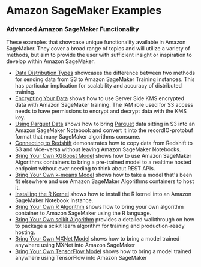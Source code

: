 # Amazon SageMaker Examples

### Advanced Amazon SageMaker Functionality

These examples that showcase unique functionality available in Amazon SageMaker.  They cover a broad range of topics and will utilize a variety of methods, but aim to provide the user with sufficient insight or inspiration to develop within Amazon SageMaker.

- [Data Distribution Types](data_distribution_types) showcases the difference between two methods for sending data from S3 to Amazon SageMaker Training instances.  This has particular implication for scalability and accuracy of distributed training.
- [Encrypting Your Data](handling_kms_encrypted_data) shows how to use Server Side KMS encrypted data with Amazon SageMaker training. The IAM role used for S3 access needs to have permissions to encrypt and decrypt data with the KMS key.
- [Using Parquet Data](parquet_to_recordio_protobuf) shows how to bring [Parquet](https://parquet.apache.org/) data sitting in S3 into an Amazon SageMaker Notebook and convert it into the recordIO-protobuf format that many SageMaker algorithms consume. 
- [Connecting to Redshift](working_with_redshift_data) demonstrates how to copy data from Redshift to S3 and vice-versa without leaving Amazon SageMaker Notebooks.
- [Bring Your Own XGBoost Model](xgboost_bring_your_own_model) shows how to use Amazon SageMaker Algorithms containers to bring a pre-trained model to a realtime hosted endpoint without ever needing to think about REST APIs.
- [Bring Your Own k-means Model](kmeans_bring_your_own_model) shows how to take a model that's been fit elsewhere and use Amazon SageMaker Algorithms containers to host it.
- [Installing the R Kernel](install_r_kernel) shows how to install the R kernel into an Amazon SageMaker Notebook Instance.
- [Bring Your Own R Algorithm](r_bring_your_own) shows how to bring your own algorithm container to Amazon SageMaker using the R language.
- [Bring Your Own scikit Algorithm](scikit_bring_your_own) provides a detailed walkthrough on how to package a scikit learn algorithm for training and production-ready hosting.
- [Bring Your Own MXNet Model](mxnet_mnist_byom) shows how to bring a model trained anywhere using MXNet into Amazon SageMaker
- [Bring Your Own TensorFlow Model](tensorflow_iris_byom) shows how to bring a model trained anywhere using TensorFlow into Amazon SageMaker